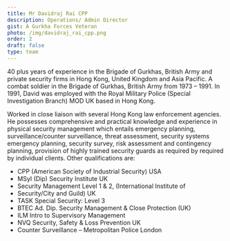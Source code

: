 ```yaml
---
title: Mr Davidraj Rai CPP
description: Operations/ Admin Director
gist: A Gurkha Forces Veteran
photo: /img/davidraj_rai_cpp.png
order: 2
draft: false
type: team
---
```

40 plus years of experience in the Brigade of Gurkhas, British Army and private security firms in Hong Kong, United Kingdom and Asia Pacific. A combat soldier in the Brigade of Gurkhas, British Army from 1973 – 1991. In 1991, David was employed with the Royal Military Police (Special Investigation Branch) MOD UK based in Hong Kong.

Worked in close liaison with several Hong Kong law enforcement agencies. He possesses comprehensive and practical knowledge and experience in physical security management which entails emergency planning, surveillance/counter surveillance, threat assessment, security systems emergency planning, security survey, risk assessment and contingency planning, provision of highly trained security guards as required by required by individual clients. Other qualifications are:

* CPP (American Society of Industrial Security) USA
* MSyI (Dip) Security Institute UK
* Security Management Level 1 & 2, (International Institute of
* Security/City and Guild) UK
* TASK Special Security: Level 3
* BTEC Ad. Dip. Security Management & Close Protection (UK)
* ILM Intro to Supervisory Management
* NVQ Security, Safety & Loss Prevention UK
* Counter Surveillance – Metropolitan Police London